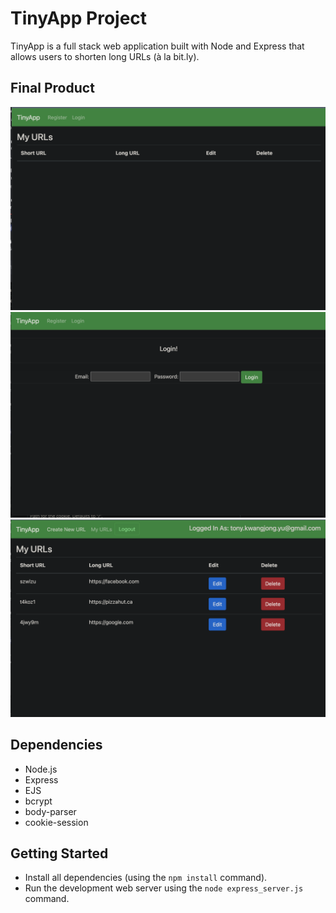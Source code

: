 # TinyApp Project

TinyApp is a full stack web application built with Node and Express that allows users to shorten long URLs (à la bit.ly).

## Final Product

![Landing Page With No User Logged In](https://github.com/Tonyyuu2/tinyapp/blob/master/docs/Landing-Page.png?raw=true)
![Login Page](https://github.com/Tonyyuu2/tinyapp/blob/master/docs/Login-page.png?raw=true)
![User Logged In With URLS](https://github.com/Tonyyuu2/tinyapp/blob/master/docs/User-logged-in-with-urls.png?raw=true)

## Dependencies

- Node.js
- Express
- EJS
- bcrypt
- body-parser
- cookie-session


## Getting Started

- Install all dependencies (using the `npm install` command).
- Run the development web server using the `node express_server.js` command.